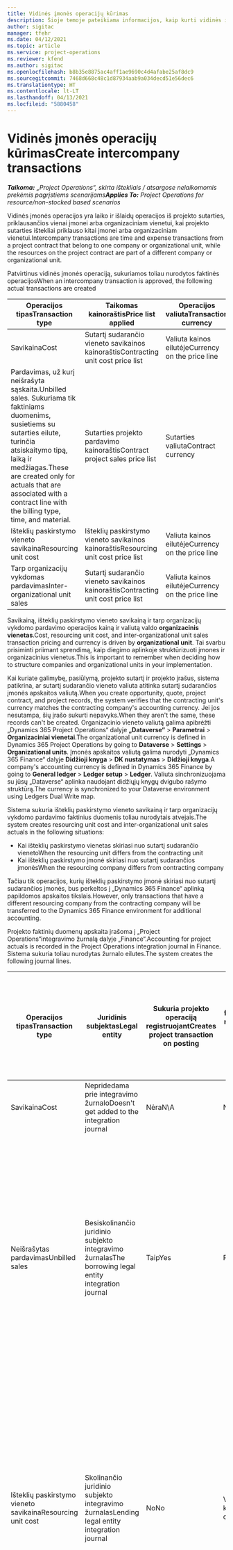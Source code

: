 ```yaml
---
title: Vidinės įmonės operacijų kūrimas
description: Šioje temoje pateikiama informacijos, kaip kurti vidinės įmonės operacijas.
author: sigitac
manager: tfehr
ms.date: 04/12/2021
ms.topic: article
ms.service: project-operations
ms.reviewer: kfend
ms.author: sigitac
ms.openlocfilehash: b8b35e8875ac4aff1ae9690c4d4afabe25af8dc9
ms.sourcegitcommit: 7468d668c48c1d87934aab9a034decd51e56dec6
ms.translationtype: HT
ms.contentlocale: lt-LT
ms.lasthandoff: 04/13/2021
ms.locfileid: "5880458"
---
```

# <a name="create-intercompany-transactions"></a><span data-ttu-id="b38bc-103">Vidinės įmonės operacijų kūrimas</span><span class="sxs-lookup"><span data-stu-id="b38bc-103">Create intercompany transactions</span></span>

<span data-ttu-id="b38bc-104">_**Taikoma:** „Project Operations“, skirta ištekliais / atsargose nelaikomomis prekėmis pagrįstiems scenarijams_</span><span class="sxs-lookup"><span data-stu-id="b38bc-104">_**Applies To:** Project Operations for resource/non-stocked based scenarios_</span></span>

<span data-ttu-id="b38bc-105">Vidinės įmonės operacijos yra laiko ir išlaidų operacijos iš projekto sutarties, priklausančios vienai įmonei arba organizaciniam vienetui, kai projekto sutarties ištekliai priklauso kitai įmonei arba organizaciniam vienetui.</span><span class="sxs-lookup"><span data-stu-id="b38bc-105">Intercompany transactions are time and expense transactions from a project contract that belong to one company or organizational unit, while the resources on the project contract are part of a different company or organizational unit.</span></span>

<span data-ttu-id="b38bc-106">Patvirtinus vidinės įmonės operaciją, sukuriamos toliau nurodytos faktinės operacijos</span><span class="sxs-lookup"><span data-stu-id="b38bc-106">When an intercompany transaction is approved, the following actual transactions are created</span></span>

| <span data-ttu-id="b38bc-107">**Operacijos tipas**</span><span class="sxs-lookup"><span data-stu-id="b38bc-107">**Transaction type**</span></span> | <span data-ttu-id="b38bc-108">**Taikomas kainoraštis**</span><span class="sxs-lookup"><span data-stu-id="b38bc-108">**Price list applied**</span></span> | <span data-ttu-id="b38bc-109">**Operacijos valiuta**</span><span class="sxs-lookup"><span data-stu-id="b38bc-109">**Transaction currency**</span></span> |
| --- | --- | --- |
| <span data-ttu-id="b38bc-110">Savikaina</span><span class="sxs-lookup"><span data-stu-id="b38bc-110">Cost</span></span> | <span data-ttu-id="b38bc-111">Sutartį sudarančio vieneto savikainos kainoraštis</span><span class="sxs-lookup"><span data-stu-id="b38bc-111">Contracting unit cost price list</span></span> | <span data-ttu-id="b38bc-112">Valiuta kainos eilutėje</span><span class="sxs-lookup"><span data-stu-id="b38bc-112">Currency on the price line</span></span> |
| <span data-ttu-id="b38bc-113">Pardavimas, už kurį neišrašyta sąskaita.</span><span class="sxs-lookup"><span data-stu-id="b38bc-113">Unbilled sales.</span></span> <span data-ttu-id="b38bc-114">Sukuriama tik faktiniams duomenims, susietiems su sutarties eilute, turinčia atsiskaitymo tipą, laiką ir medžiagas.</span><span class="sxs-lookup"><span data-stu-id="b38bc-114">These are created only for actuals that are associated with a contract line with the billing type, time, and material.</span></span> | <span data-ttu-id="b38bc-115">Sutarties projekto pardavimo kainoraštis</span><span class="sxs-lookup"><span data-stu-id="b38bc-115">Contract project sales price list</span></span> | <span data-ttu-id="b38bc-116">Sutarties valiuta</span><span class="sxs-lookup"><span data-stu-id="b38bc-116">Contract currency</span></span> |
| <span data-ttu-id="b38bc-117">Išteklių paskirstymo vieneto savikaina</span><span class="sxs-lookup"><span data-stu-id="b38bc-117">Resourcing unit cost</span></span> | <span data-ttu-id="b38bc-118">Išteklių paskirstymo vieneto savikainos kainoraštis</span><span class="sxs-lookup"><span data-stu-id="b38bc-118">Resourcing unit cost price list</span></span> | <span data-ttu-id="b38bc-119">Valiuta kainos eilutėje</span><span class="sxs-lookup"><span data-stu-id="b38bc-119">Currency on the price line</span></span> |
| <span data-ttu-id="b38bc-120">Tarp organizacijų vykdomas pardavimas</span><span class="sxs-lookup"><span data-stu-id="b38bc-120">Inter-organizational unit sales</span></span> | <span data-ttu-id="b38bc-121">Sutartį sudarančio vieneto savikainos kainoraštis</span><span class="sxs-lookup"><span data-stu-id="b38bc-121">Contracting unit cost price list</span></span> | <span data-ttu-id="b38bc-122">Valiuta kainos eilutėje</span><span class="sxs-lookup"><span data-stu-id="b38bc-122">Currency on the price line</span></span> |

<span data-ttu-id="b38bc-123">Savikainą, išteklių paskirstymo vieneto savikainą ir tarp organizacijų vykdomo pardavimo operacijos kainą ir valiutą valdo **organizacinis vienetas**.</span><span class="sxs-lookup"><span data-stu-id="b38bc-123">Cost, resourcing unit cost, and inter-organizational unit sales transaction pricing and currency is driven by **organizational unit**.</span></span> <span data-ttu-id="b38bc-124">Tai svarbu prisiminti priimant sprendimą, kaip diegimo aplinkoje struktūrizuoti įmones ir organizacinius vienetus.</span><span class="sxs-lookup"><span data-stu-id="b38bc-124">This is important to remember when deciding how to structure companies and organizational units in your implementation.</span></span>

<span data-ttu-id="b38bc-125">Kai kuriate galimybę, pasiūlymą, projekto sutartį ir projekto įrašus, sistema patikrina, ar sutartį sudarančio vieneto valiuta atitinka sutartį sudarančios įmonės apskaitos valiutą.</span><span class="sxs-lookup"><span data-stu-id="b38bc-125">When you create opportunity, quote, project contract, and project records, the system verifies that the contracting unit's currency matches the contracting company's accounting currency.</span></span> <span data-ttu-id="b38bc-126">Jei jos nesutampa, šių įrašo sukurti nepavyks.</span><span class="sxs-lookup"><span data-stu-id="b38bc-126">When they aren't the same, these records can't be created.</span></span> <span data-ttu-id="b38bc-127">Organizacinio vieneto valiutą galima apibrėžti „Dynamics 365 Project Operations“ dalyje **„Dataverse“** > **Parametrai** > **Organizaciniai vienetai**.</span><span class="sxs-lookup"><span data-stu-id="b38bc-127">The organizational unit currency is defined in Dynamics 365 Project Operations by going to **Dataverse** > **Settings** > **Organizational units**.</span></span> <span data-ttu-id="b38bc-128">Įmonės apskaitos valiutą galima nurodyti „Dynamics 365 Finance“ dalyje **Didžioji knyga** > **DK nustatymas** > **Didžioji knyga**.</span><span class="sxs-lookup"><span data-stu-id="b38bc-128">A company's accounting currency is defined in Dynamics 365 Finance by going to **General ledger** > **Ledger setup** > **Ledger**.</span></span> <span data-ttu-id="b38bc-129">Valiuta sinchronizuojama su jūsų „Dataverse“ aplinka naudojant didžiųjų knygų dvigubo rašymo struktūrą.</span><span class="sxs-lookup"><span data-stu-id="b38bc-129">The currency is synchronized to your Dataverse environment using Ledgers Dual Write map.</span></span>

<span data-ttu-id="b38bc-130">Sistema sukuria išteklių paskirstymo vieneto savikainą ir tarp organizacijų vykdomo pardavimo faktinius duomenis toliau nurodytais atvejais.</span><span class="sxs-lookup"><span data-stu-id="b38bc-130">The system creates resourcing unit cost and inter-organizational unit sales actuals  in the following situations:</span></span>

  - <span data-ttu-id="b38bc-131">Kai išteklių paskirstymo vienetas skiriasi nuo sutartį sudarančio vieneto</span><span class="sxs-lookup"><span data-stu-id="b38bc-131">When the resourcing unit differs from the contracting unit</span></span>
  - <span data-ttu-id="b38bc-132">Kai išteklių paskirstymo įmonė skiriasi nuo sutartį sudarančios įmonės</span><span class="sxs-lookup"><span data-stu-id="b38bc-132">When the resourcing company differs from contracting company</span></span>

<span data-ttu-id="b38bc-133">Tačiau tik operacijos, kurių išteklių paskirstymo įmonė skiriasi nuo sutartį sudarančios įmonės, bus perkeltos į „Dynamics 365 Finance“ aplinką papildomos apskaitos tikslais.</span><span class="sxs-lookup"><span data-stu-id="b38bc-133">However, only transactions that have a different resourcing company from the contracting company will be transferred to the Dynamics 365 Finance environment for additional accounting.</span></span>

<span data-ttu-id="b38bc-134">Projekto faktinių duomenų apskaita įrašoma į „Project Operations“integravimo žurnalą dalyje „Finance“.</span><span class="sxs-lookup"><span data-stu-id="b38bc-134">Accounting for project actuals is recorded in the Project Operations integration journal in Finance.</span></span> <span data-ttu-id="b38bc-135">Sistema sukuria toliau nurodytas žurnalo eilutes.</span><span class="sxs-lookup"><span data-stu-id="b38bc-135">The system creates the following journal lines.</span></span>

| <span data-ttu-id="b38bc-136">**Operacijos tipas**</span><span class="sxs-lookup"><span data-stu-id="b38bc-136">**Transaction type**</span></span> | <span data-ttu-id="b38bc-137">**Juridinis subjektas**</span><span class="sxs-lookup"><span data-stu-id="b38bc-137">**Legal entity**</span></span> | <span data-ttu-id="b38bc-138">**Sukuria projekto operaciją registruojant**</span><span class="sxs-lookup"><span data-stu-id="b38bc-138">**Creates project transaction on posting**</span></span> | <span data-ttu-id="b38bc-139">**Numatytosios finansinių dimensijų reikšmės gaunamos iš**</span><span class="sxs-lookup"><span data-stu-id="b38bc-139">**Financial dimensions default from**</span></span> | <span data-ttu-id="b38bc-140">**Numatytoji atsiskaitymo PVM grupė ir atsiskaitymo elemento PVM grupė**</span><span class="sxs-lookup"><span data-stu-id="b38bc-140">**Default billing sales tax group and billing item sales tax group**</span></span> |
| --- | --- | --- | --- | --- |
| <span data-ttu-id="b38bc-141">Savikaina</span><span class="sxs-lookup"><span data-stu-id="b38bc-141">Cost</span></span> | <span data-ttu-id="b38bc-142">Nepridedama prie integravimo žurnalo</span><span class="sxs-lookup"><span data-stu-id="b38bc-142">Doesn't get added to the integration journal</span></span> | <span data-ttu-id="b38bc-143">Nėra</span><span class="sxs-lookup"><span data-stu-id="b38bc-143">N\A</span></span> | <span data-ttu-id="b38bc-144">Nėra</span><span class="sxs-lookup"><span data-stu-id="b38bc-144">N\A</span></span> | <span data-ttu-id="b38bc-145">Nėra</span><span class="sxs-lookup"><span data-stu-id="b38bc-145">N\A</span></span> |
| <span data-ttu-id="b38bc-146">Neišrašytas pardavimas</span><span class="sxs-lookup"><span data-stu-id="b38bc-146">Unbilled sales</span></span> | <span data-ttu-id="b38bc-147">Besiskolinančio juridinio subjekto integravimo žurnalas</span><span class="sxs-lookup"><span data-stu-id="b38bc-147">The borrowing legal entity integration journal</span></span> | <span data-ttu-id="b38bc-148">Taip</span><span class="sxs-lookup"><span data-stu-id="b38bc-148">Yes</span></span> | <span data-ttu-id="b38bc-149">Project</span><span class="sxs-lookup"><span data-stu-id="b38bc-149">Project</span></span> | <span data-ttu-id="b38bc-150">**Atsiskaitymo PVM grupė**: remiantis **sutarties klientu**</span><span class="sxs-lookup"><span data-stu-id="b38bc-150">**Billing sales tax group**: Based on the **contract customer**</span></span> <br/> <span data-ttu-id="b38bc-151">**Atsiskaitymo elemento PVM grupė**: iš esamo juridinio subjekto projekto kategorijos žurnalo eilutėje</span><span class="sxs-lookup"><span data-stu-id="b38bc-151">**Billing item sales tax group**: From the current legal entity project category on the journal line</span></span> |
| <span data-ttu-id="b38bc-152">Išteklių paskirstymo vieneto savikaina</span><span class="sxs-lookup"><span data-stu-id="b38bc-152">Resourcing unit cost</span></span> | <span data-ttu-id="b38bc-153">Skolinančio juridinio subjekto integravimo žurnalas</span><span class="sxs-lookup"><span data-stu-id="b38bc-153">Lending legal entity integration journal</span></span> | <span data-ttu-id="b38bc-154">No</span><span class="sxs-lookup"><span data-stu-id="b38bc-154">No</span></span> | <span data-ttu-id="b38bc-155">Vidinės įmonės klientas</span><span class="sxs-lookup"><span data-stu-id="b38bc-155">Intercompany customer</span></span> | <span data-ttu-id="b38bc-156">**Atsiskaitymo PVM grupė**: remiantis **vidinės įmonės klientu**</span><span class="sxs-lookup"><span data-stu-id="b38bc-156">**Billing sales tax group**: Based on the **intercompany customer**</span></span> <br/> <span data-ttu-id="b38bc-157">**Atsiskaitymo elemento PVM grupė**: iš esamo juridinio subjekto projekto kategorijos žurnalo eilutėje</span><span class="sxs-lookup"><span data-stu-id="b38bc-157">**Billing item sales tax group**: From the current legal entity project category on the journal line</span></span> |
| <span data-ttu-id="b38bc-158">Tarp organizacijų vykdomas pardavimas</span><span class="sxs-lookup"><span data-stu-id="b38bc-158">Inter-organizational sales</span></span> | <span data-ttu-id="b38bc-159">Skolinančio juridinio subjekto integravimo žurnalas</span><span class="sxs-lookup"><span data-stu-id="b38bc-159">Lending legal entity integration journal</span></span> | <span data-ttu-id="b38bc-160">No</span><span class="sxs-lookup"><span data-stu-id="b38bc-160">No</span></span> | <span data-ttu-id="b38bc-161">Vidinės įmonės klientas</span><span class="sxs-lookup"><span data-stu-id="b38bc-161">Intercompany customer</span></span> | <span data-ttu-id="b38bc-162">**Atsiskaitymo PVM grupė**: remiantis **vidinės įmonės klientu**</span><span class="sxs-lookup"><span data-stu-id="b38bc-162">**Billing sales tax group**: Based on the **intercompany customer**</span></span> <br/> <span data-ttu-id="b38bc-163">**Atsiskaitymo elemento PVM grupė**: iš esamo juridinio subjekto projekto kategorijos žurnalo eilutėje</span><span class="sxs-lookup"><span data-stu-id="b38bc-163">**Billing item sales tax group**: From the current legal entity project category on the journal line</span></span> |

### <a name="example-intercompany-transactions"></a><span data-ttu-id="b38bc-164">Pavyzdys: vidinės įmonės operacijos</span><span class="sxs-lookup"><span data-stu-id="b38bc-164">Example: Intercompany transactions</span></span>

<span data-ttu-id="b38bc-165">Simona Terentjeva, GBPM dirbanti kūrėja, užregistravo, kad dirbo 10 darbo valandų su „USPM Adventure Works“ projektu, kurį patvirtino projekto vadovas.</span><span class="sxs-lookup"><span data-stu-id="b38bc-165">Molly Clark, developer employed in GBPM records 10 hours of work against a USPM Adventure Works project, which is approved by the project manager.</span></span> <span data-ttu-id="b38bc-166">Kūrėjo valandinis įkainis įmonėje GBPM yra 88 GBP.</span><span class="sxs-lookup"><span data-stu-id="b38bc-166">Developer cost in GBPM is 88 GBP per hour.</span></span> <span data-ttu-id="b38bc-167">GBPM įmonei USPM pateiks sąskaitą, kurioje nurodytas 120 USD valandinis kūrėjo įkainis.</span><span class="sxs-lookup"><span data-stu-id="b38bc-167">GBPM will bill USPM 120 USD per developer hour.</span></span> <span data-ttu-id="b38bc-168">USPM pateiks klientui „Adventure Works“ sąskaitą, kurioje nurodytas 200 USD įkainis už GBPM ištekliaus darbą.</span><span class="sxs-lookup"><span data-stu-id="b38bc-168">USPM will bill the customer Adventure Works, 200 USD for work done by the GBPM resource.</span></span> <span data-ttu-id="b38bc-169">Norėdami gauti daugiau informacijos žr. [Vidinės įmonės SF išrašymo konfigūravimas](configure-intercompany-invoicing.md).</span><span class="sxs-lookup"><span data-stu-id="b38bc-169">For more information, see [Configure intercompany invoicing](configure-intercompany-invoicing.md).</span></span>

1. <span data-ttu-id="b38bc-170">„Project Operations“ eikite į **Ištekliai** ir sąraše pasirinkite **Simona Terentjeva**.</span><span class="sxs-lookup"><span data-stu-id="b38bc-170">In Project Operations, go to **Resources**, and select **Molly Clark** from the list.</span></span> <span data-ttu-id="b38bc-171">Skirtuko **Planavimas** lauke **Įmonė** pasirinkite **GBPM**.</span><span class="sxs-lookup"><span data-stu-id="b38bc-171">On the **Scheduling** tab, in the **Company** field, select **GBPM**.</span></span>
2. <span data-ttu-id="b38bc-172">Eikite į **Pardavimas** > **Klientai** ir pasirinkite **Naujas**, kad  to create sukurtumėte naują kliento įrašą, skirtą „Adventure Works“.</span><span class="sxs-lookup"><span data-stu-id="b38bc-172">Go to **Sales** > **Customers**, and select **New** to create a new customer record for Adventure Works.</span></span>
    1. <span data-ttu-id="b38bc-173">Nustatykite įmonę **USPM**.</span><span class="sxs-lookup"><span data-stu-id="b38bc-173">Set the company to **USPM**.</span></span>
    2. <span data-ttu-id="b38bc-174">Nustatykite **Ryšio tipas** parinktį **Klientas**.</span><span class="sxs-lookup"><span data-stu-id="b38bc-174">Set **Relationship type** to **Customer**.</span></span>
    3. <span data-ttu-id="b38bc-175">Pasirinkite **10 klientų grupė – vietinis**.</span><span class="sxs-lookup"><span data-stu-id="b38bc-175">Select **Customer group 10 – Domestic**.</span></span>
    4. <span data-ttu-id="b38bc-176">Nustatykite valiutą **USD**.</span><span class="sxs-lookup"><span data-stu-id="b38bc-176">Set currency to **USD**.</span></span>
    5. <span data-ttu-id="b38bc-177">Įrašykite įrašą.</span><span class="sxs-lookup"><span data-stu-id="b38bc-177">Save the record.</span></span>
3. <span data-ttu-id="b38bc-178">Eikite į **Pardavimas** > **Projekto sutartys** ir sukurkite naują projekto sutartį, skirtą „Adventure Works“.</span><span class="sxs-lookup"><span data-stu-id="b38bc-178">Go to **Sales** > **Project Contracts** and create a new project contract for Adventure Works.</span></span>
    1. <span data-ttu-id="b38bc-179">Valdančią įmonę nustatykite kaip **USPM**, o sutartį sudarantį vienetą – kaip **„Contoso Robotics US“**.</span><span class="sxs-lookup"><span data-stu-id="b38bc-179">Set the owning company to **USPM** and the contracting unit to **Contoso Robotics US**.</span></span>
    2. <span data-ttu-id="b38bc-180">Pasirinkite „Adventure Works“ kaip klientą.</span><span class="sxs-lookup"><span data-stu-id="b38bc-180">Select Adventure Works as the customer.</span></span>
    3. <span data-ttu-id="b38bc-181">Pasirinkite produkto kainoraštį ir įrašykite įrašą.</span><span class="sxs-lookup"><span data-stu-id="b38bc-181">Select a product price list and save the record.</span></span>
    4. <span data-ttu-id="b38bc-182">Skirtuke **Sutarties eilutės** sukurkite naują sutarties eilutę.</span><span class="sxs-lookup"><span data-stu-id="b38bc-182">On the **Contract Lines** tab, create a new contract line.</span></span> <span data-ttu-id="b38bc-183">Nustatykite bet kokį pavadinimą ir pasirinkite **Laikas ir medžiagos** kaip atsiskaitymo metodą.</span><span class="sxs-lookup"><span data-stu-id="b38bc-183">Set any name, and select **Time and Materials** as the billing method.</span></span>
    5. <span data-ttu-id="b38bc-184">Sukurkite naują projektą ir susiekite jį su šia sutarties eilute.</span><span class="sxs-lookup"><span data-stu-id="b38bc-184">Create a new project and associate it with this contract line.</span></span>
4. <span data-ttu-id="b38bc-185">Prisijunkite kaip išteklius **Simona Terentjeva**.</span><span class="sxs-lookup"><span data-stu-id="b38bc-185">Sign in as the resource, **Molly Clark**.</span></span> <span data-ttu-id="b38bc-186">Eikite į **Projektai** > **Laiko įrašai** ir sukurkite laiko įrašą, skirtą „Adventure Works“ projektui.</span><span class="sxs-lookup"><span data-stu-id="b38bc-186">Go to **Projects** > **Time entries**, and create a time entry for the Adventure Works project.</span></span>
5. <span data-ttu-id="b38bc-187">Prisijunkite kaip projekto vadovas.</span><span class="sxs-lookup"><span data-stu-id="b38bc-187">Sign in as the Project manager.</span></span> <span data-ttu-id="b38bc-188">Eikite į **Projektai** > **Patvirtinimai** ir patvirtinkite laiko įrašo operaciją, kurią užregistravo Simona Terentjeva.</span><span class="sxs-lookup"><span data-stu-id="b38bc-188">Go to **Projects** > **Approvals**, and approve the time entry transaction logged by Molly Clark.</span></span>
6. <span data-ttu-id="b38bc-189">Eikite į „Adventure Works“ projektą ir pasirinkite **Susiję** > **Faktiniai duomenys**.</span><span class="sxs-lookup"><span data-stu-id="b38bc-189">Navigate to the Adventure Works project and select **Related** > **Actuals**.</span></span> <span data-ttu-id="b38bc-190">Sukuriamos toliau nurodytos faktinių operacijų operacijos.</span><span class="sxs-lookup"><span data-stu-id="b38bc-190">The following actuals transactions are created.</span></span>

| <span data-ttu-id="b38bc-191">**Operacijos tipas**</span><span class="sxs-lookup"><span data-stu-id="b38bc-191">**Transaction type**</span></span> | <span data-ttu-id="b38bc-192">**Kainos**</span><span class="sxs-lookup"><span data-stu-id="b38bc-192">**Price**</span></span> | <span data-ttu-id="b38bc-193">**Operacijos valiuta**</span><span class="sxs-lookup"><span data-stu-id="b38bc-193">**Transaction currency**</span></span> | <span data-ttu-id="b38bc-194">**Suma**</span><span class="sxs-lookup"><span data-stu-id="b38bc-194">**Amount**</span></span> |
| --- | --- | --- | --- |
| <span data-ttu-id="b38bc-195">Savikaina</span><span class="sxs-lookup"><span data-stu-id="b38bc-195">Cost</span></span> | <span data-ttu-id="b38bc-196">120</span><span class="sxs-lookup"><span data-stu-id="b38bc-196">120</span></span> | <span data-ttu-id="b38bc-197">USD</span><span class="sxs-lookup"><span data-stu-id="b38bc-197">USD</span></span> | <span data-ttu-id="b38bc-198">1200</span><span class="sxs-lookup"><span data-stu-id="b38bc-198">1200</span></span> |
| <span data-ttu-id="b38bc-199">Neišrašytas pardavimas</span><span class="sxs-lookup"><span data-stu-id="b38bc-199">Unbilled sales</span></span> | <span data-ttu-id="b38bc-200">Virš 200</span><span class="sxs-lookup"><span data-stu-id="b38bc-200">200</span></span> | <span data-ttu-id="b38bc-201">USD</span><span class="sxs-lookup"><span data-stu-id="b38bc-201">USD</span></span> | <span data-ttu-id="b38bc-202">2000</span><span class="sxs-lookup"><span data-stu-id="b38bc-202">2000</span></span> |
| <span data-ttu-id="b38bc-203">Išteklių paskirstymo vieneto savikaina</span><span class="sxs-lookup"><span data-stu-id="b38bc-203">Resourcing unit cost</span></span> | <span data-ttu-id="b38bc-204">88</span><span class="sxs-lookup"><span data-stu-id="b38bc-204">88</span></span> | <span data-ttu-id="b38bc-205">GBP</span><span class="sxs-lookup"><span data-stu-id="b38bc-205">GBP</span></span> | <span data-ttu-id="b38bc-206">880</span><span class="sxs-lookup"><span data-stu-id="b38bc-206">880</span></span> |
| <span data-ttu-id="b38bc-207">Tarp organizacijų vykdomas pardavimas</span><span class="sxs-lookup"><span data-stu-id="b38bc-207">Inter-org unit sales</span></span> | <span data-ttu-id="b38bc-208">120</span><span class="sxs-lookup"><span data-stu-id="b38bc-208">120</span></span> | <span data-ttu-id="b38bc-209">USD</span><span class="sxs-lookup"><span data-stu-id="b38bc-209">USD</span></span> | <span data-ttu-id="b38bc-210">1200</span><span class="sxs-lookup"><span data-stu-id="b38bc-210">1200</span></span> |

7. <span data-ttu-id="b38bc-211">Prisijunkite kaip USPM buhalteris.</span><span class="sxs-lookup"><span data-stu-id="b38bc-211">Sign in as a USPM accountant.</span></span> <span data-ttu-id="b38bc-212">Atidarykite „Project Operations“ egzempliorių „Finance“ ir pasirinkite įmonę **USPM**.</span><span class="sxs-lookup"><span data-stu-id="b38bc-212">Open the Finance instance of Project Operations, and select the company **USPM**.</span></span> 
8. <span data-ttu-id="b38bc-213">Eikite į **Projektų valdymas ir apskaita** > **Periodiniai** > **„Project Operations“ ir „Customer Engagement“** > **Importuoti iš paruošimo** ir pasirinkite vykdyti periodinį procesą.</span><span class="sxs-lookup"><span data-stu-id="b38bc-213">Go to **Project management and accounting** > **Periodic** > **Project Operations on Customer Engagement** > **Import from staging** and select to run the periodic process.</span></span> <span data-ttu-id="b38bc-214">Šis periodinis procesas užpildys „Project Operations“ integravimo žurnalą.</span><span class="sxs-lookup"><span data-stu-id="b38bc-214">This periodic process will fill in Project Operations Integration journal.</span></span>
9. <span data-ttu-id="b38bc-215">Eikite į **Projektų valdymas ir apskaita** > **Žurnalai** > **„Project Operations“ integravimo žurnalas** ir peržiūrėkite žurnalo eilutes.</span><span class="sxs-lookup"><span data-stu-id="b38bc-215">Go to **Project management and accounting** > **Journals** > **Project Operations integration journal** and review the journal lines.</span></span> <span data-ttu-id="b38bc-216">Sistema sukuria toliau nurodytą eilutę.</span><span class="sxs-lookup"><span data-stu-id="b38bc-216">The system creates the following line.</span></span>

    | <span data-ttu-id="b38bc-217">**Operacijos tipas**</span><span class="sxs-lookup"><span data-stu-id="b38bc-217">**Transaction type**</span></span> | <span data-ttu-id="b38bc-218">**Kainos**</span><span class="sxs-lookup"><span data-stu-id="b38bc-218">**Price**</span></span> | <span data-ttu-id="b38bc-219">**Operacijos valiuta**</span><span class="sxs-lookup"><span data-stu-id="b38bc-219">**Transaction currency**</span></span> | <span data-ttu-id="b38bc-220">**Suma**</span><span class="sxs-lookup"><span data-stu-id="b38bc-220">**Amount**</span></span> |
    | --- | --- | --- | --- |
    | <span data-ttu-id="b38bc-221">Neišrašytas pardavimas</span><span class="sxs-lookup"><span data-stu-id="b38bc-221">Unbilled sales</span></span> | <span data-ttu-id="b38bc-222">Virš 200</span><span class="sxs-lookup"><span data-stu-id="b38bc-222">200</span></span> | <span data-ttu-id="b38bc-223">USD</span><span class="sxs-lookup"><span data-stu-id="b38bc-223">USD</span></span> | <span data-ttu-id="b38bc-224">2000</span><span class="sxs-lookup"><span data-stu-id="b38bc-224">2000</span></span> |

    <span data-ttu-id="b38bc-225">Jei sistema yra nustatyta kaupti šio projekto įplaukas, užregistruojami toliau nurodyti duomenys.</span><span class="sxs-lookup"><span data-stu-id="b38bc-225">If the system is set up to accrue revenue for this project, the following is posted:</span></span>

    - <span data-ttu-id="b38bc-226">Debetas: projektas – NG pardavimo vertė 200 USD</span><span class="sxs-lookup"><span data-stu-id="b38bc-226">Debit: Project – WIP sales value 200 USD</span></span>
    - <span data-ttu-id="b38bc-227">Kreditas: projektas – sukauptos įplaukos 200 USD</span><span class="sxs-lookup"><span data-stu-id="b38bc-227">Credit: Project – Accrued Revenue 200 USD</span></span>

    <span data-ttu-id="b38bc-228">Šis pardavimas, už kurį neišrašyta sąskaita, jau paruoštas SF išrašyti.</span><span class="sxs-lookup"><span data-stu-id="b38bc-228">This unbilled sale is now ready for invoicing.</span></span> <span data-ttu-id="b38bc-229">Prireikus galima finansiškai užregistruoti klientui „Adventure Works“ skirtą sąskaitą faktūrą.</span><span class="sxs-lookup"><span data-stu-id="b38bc-229">The invoice for the customer Adventure Works can be financially posted when needed.</span></span>

10. <span data-ttu-id="b38bc-230">Prisijunkite kaip **GBPM** buhalteris.</span><span class="sxs-lookup"><span data-stu-id="b38bc-230">Sign in as the **GBPM** accountant.</span></span> <span data-ttu-id="b38bc-231">Atidarykite „Project Operations“ egzempliorių „Finance“ ir atidarykite įmonę **GBPM**.</span><span class="sxs-lookup"><span data-stu-id="b38bc-231">Open the Finance instance of Project Operations, and open the company, **GBPM**.</span></span> 
11. <span data-ttu-id="b38bc-232">Nueikite į **Projektų tvarkymas ir apskaita** > **Periodinis** > **„Project Operations“ integravimas** > **Importuoti iš eilučių paruošimo lentelės** ir vykdykite procesą, kad užpildytumėte „Project Operations“ integravimo žurnalą.</span><span class="sxs-lookup"><span data-stu-id="b38bc-232">Go to **Project management and accounting** > **Periodic** > **Project Operations integration** > **Import from staging table** and run the periodic process to  fill in Project Operations Integration journal.</span></span>
12. <span data-ttu-id="b38bc-233">Eikite į **Projektų valdymas ir apskaita** > **Žurnalai** > **„Project Operations“ integravimo žurnalas** ir peržiūrėkite eilutes.</span><span class="sxs-lookup"><span data-stu-id="b38bc-233">Go to **Project management and accounting** > **Journals** > **Project Operations integration journal** and review the lines.</span></span> <span data-ttu-id="b38bc-234">Sistema sukuria toliau nurodytas eilutes.</span><span class="sxs-lookup"><span data-stu-id="b38bc-234">The system creates the following lines.</span></span>

    | <span data-ttu-id="b38bc-235">**Operacijos tipas**</span><span class="sxs-lookup"><span data-stu-id="b38bc-235">**Transaction type**</span></span> | <span data-ttu-id="b38bc-236">**Kainos**</span><span class="sxs-lookup"><span data-stu-id="b38bc-236">**Price**</span></span> | <span data-ttu-id="b38bc-237">**Operacijos valiuta**</span><span class="sxs-lookup"><span data-stu-id="b38bc-237">**Transaction currency**</span></span> | <span data-ttu-id="b38bc-238">**Suma**</span><span class="sxs-lookup"><span data-stu-id="b38bc-238">**Amount**</span></span> |
    | --- | --- | --- | --- |
    | <span data-ttu-id="b38bc-239">Išteklių paskirstymo vieneto savikaina</span><span class="sxs-lookup"><span data-stu-id="b38bc-239">Resourcing unit cost</span></span> | <span data-ttu-id="b38bc-240">88</span><span class="sxs-lookup"><span data-stu-id="b38bc-240">88</span></span> | <span data-ttu-id="b38bc-241">GBP</span><span class="sxs-lookup"><span data-stu-id="b38bc-241">GBP</span></span> | <span data-ttu-id="b38bc-242">880</span><span class="sxs-lookup"><span data-stu-id="b38bc-242">880</span></span> |
    | <span data-ttu-id="b38bc-243">Tarp organizacijų vykdomas pardavimas</span><span class="sxs-lookup"><span data-stu-id="b38bc-243">Inter-org unit sales</span></span> | <span data-ttu-id="b38bc-244">120</span><span class="sxs-lookup"><span data-stu-id="b38bc-244">120</span></span> | <span data-ttu-id="b38bc-245">USD</span><span class="sxs-lookup"><span data-stu-id="b38bc-245">USD</span></span> | <span data-ttu-id="b38bc-246">1200</span><span class="sxs-lookup"><span data-stu-id="b38bc-246">1200</span></span> |

    <span data-ttu-id="b38bc-247">Užregistravus šiuos įrašus sukuriamos toliau nurodytos kvito operacijos.</span><span class="sxs-lookup"><span data-stu-id="b38bc-247">Posting these records result in the following voucher transactions:</span></span>

    - <span data-ttu-id="b38bc-248">Debetas: projekto savikaina 88 GBP</span><span class="sxs-lookup"><span data-stu-id="b38bc-248">Debit: Project cost 88 GBP</span></span>
    - <span data-ttu-id="b38bc-249">Kreditas: Atlyginimo paskirstymas 88 GBP</span><span class="sxs-lookup"><span data-stu-id="b38bc-249">Credit: Payroll allocation 88 GBP</span></span>

    <span data-ttu-id="b38bc-250">Jei sistema yra nustatyta kaupti vidinės įmonės įplaukas, užregistruojami toliau nurodyti duomenys.</span><span class="sxs-lookup"><span data-stu-id="b38bc-250">If system is set up to accrue intercompany revenue, the following is posted:</span></span>

    - <span data-ttu-id="b38bc-251">Debetas: projektas – NG pardavimo vertė 120 USD</span><span class="sxs-lookup"><span data-stu-id="b38bc-251">Debit: Project – WIP sales value 120 USD</span></span>
    - <span data-ttu-id="b38bc-252">Kreditas: projektas – sukauptos įplaukos 120 USD</span><span class="sxs-lookup"><span data-stu-id="b38bc-252">Credit: Project – Accrued Revenue 120 USD</span></span>

    <span data-ttu-id="b38bc-253">Sistema jau paruošta kurti vidinės įmonės kliento sąskaitą faktūrą.</span><span class="sxs-lookup"><span data-stu-id="b38bc-253">The system is now ready to create an intercompany customer invoice.</span></span>


[!INCLUDE[footer-include](../includes/footer-banner.md)]
